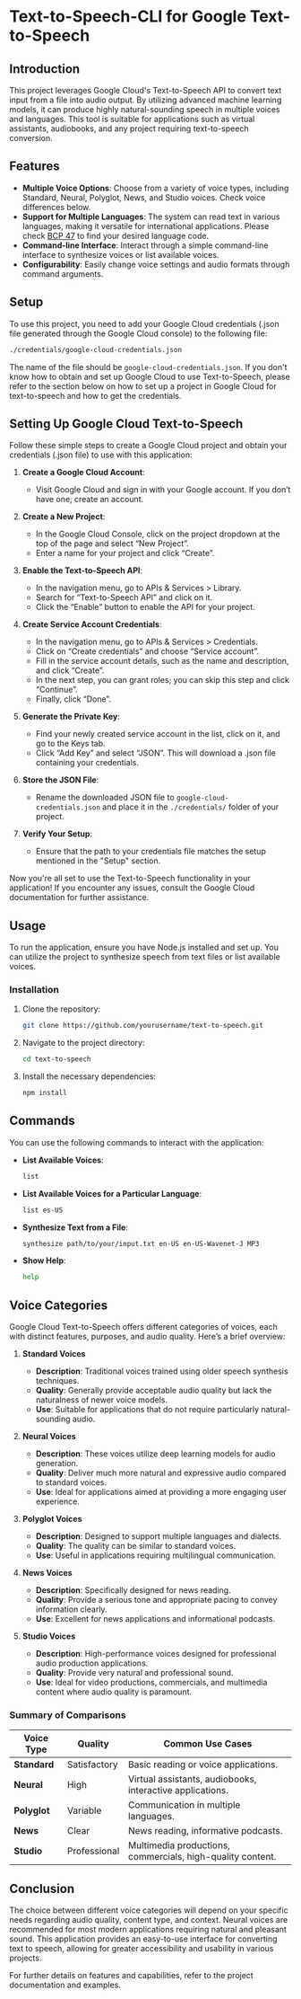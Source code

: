 # Text-to-Speech-CLI for Google Text-to-Speech

## Introduction

This project leverages Google Cloud's Text-to-Speech API to convert text input from a file into audio output. By utilizing advanced machine learning models, it can produce highly natural-sounding speech in multiple voices and languages. This tool is suitable for applications such as virtual assistants, audiobooks, and any project requiring text-to-speech conversion.

## Features

- **Multiple Voice Options**: Choose from a variety of voice types, including Standard, Neural, Polyglot, News, and Studio voices. Check voice differences below.
- **Support for Multiple Languages**: The system can read text in various languages, making it versatile for international applications. Please check [BCP 47](https://www.rfc-editor.org/rfc/bcp/bcp47.txt) to find your desired language code.
- **Command-line Interface**: Interact through a simple command-line interface to synthesize voices or list available voices.
- **Configurability**: Easily change voice settings and audio formats through command arguments.

## Setup

To use this project, you need to add your Google Cloud credentials (.json file generated through the Google Cloud console) to the following file:

```bash
./credentials/google-cloud-credentials.json
```

The name of the file should be `google-cloud-credentials.json`. If you don't know how to obtain and set up Google Cloud to use Text-to-Speech, please refer to the section below on how to set up a project in Google Cloud for text-to-speech and how to get the credentials.

## Setting Up Google Cloud Text-to-Speech

Follow these simple steps to create a Google Cloud project and obtain your credentials (.json file) to use with this application:

1. **Create a Google Cloud Account**:
   - Visit Google Cloud and sign in with your Google account. If you don’t have one, create an account.

2. **Create a New Project**:
   - In the Google Cloud Console, click on the project dropdown at the top of the page and select “New Project”.
   - Enter a name for your project and click “Create”.

3. **Enable the Text-to-Speech API**:
   - In the navigation menu, go to APIs & Services > Library.
   - Search for “Text-to-Speech API” and click on it.
   - Click the “Enable” button to enable the API for your project.

4. **Create Service Account Credentials**:
   - In the navigation menu, go to APIs & Services > Credentials.
   - Click on “Create credentials” and choose “Service account”.
   - Fill in the service account details, such as the name and description, and click “Create”.
   - In the next step, you can grant roles; you can skip this step and click “Continue”.
   - Finally, click “Done”.

5. **Generate the Private Key**:
   - Find your newly created service account in the list, click on it, and go to the Keys tab.
   - Click “Add Key” and select “JSON”. This will download a .json file containing your credentials.

6. **Store the JSON File**:
   - Rename the downloaded JSON file to `google-cloud-credentials.json` and place it in the `./credentials/` folder of your project.

7. **Verify Your Setup**:
   - Ensure that the path to your credentials file matches the setup mentioned in the "Setup" section.

Now you're all set to use the Text-to-Speech functionality in your application! If you encounter any issues, consult the Google Cloud documentation for further assistance.

## Usage

To run the application, ensure you have Node.js installed and set up. You can utilize the project to synthesize speech from text files or list available voices.

### Installation

1. Clone the repository:
   ```bash
   git clone https://github.com/yourusername/text-to-speech.git
   ```

2. Navigate to the project directory:
   ```bash
   cd text-to-speech
   ```

3. Install the necessary dependencies:
   ```bash
   npm install
   ```

## Commands

You can use the following commands to interact with the application:

- **List Available Voices**:
  ```bash
  list
  ```

- **List Available Voices for a Particular Language**:
  ```bash
  list es-US
  ```

- **Synthesize Text from a File**:
  ```bash
  synthesize path/to/your/input.txt en-US en-US-Wavenet-J MP3
  ```

- **Show Help**:
  ```bash
  help
  ```

## Voice Categories

Google Cloud Text-to-Speech offers different categories of voices, each with distinct features, purposes, and audio quality. Here’s a brief overview:

1. **Standard Voices**
   - **Description**: Traditional voices trained using older speech synthesis techniques.
   - **Quality**: Generally provide acceptable audio quality but lack the naturalness of newer voice models.
   - **Use**: Suitable for applications that do not require particularly natural-sounding audio.

2. **Neural Voices**
   - **Description**: These voices utilize deep learning models for audio generation.
   - **Quality**: Deliver much more natural and expressive audio compared to standard voices.
   - **Use**: Ideal for applications aimed at providing a more engaging user experience.

3. **Polyglot Voices**
   - **Description**: Designed to support multiple languages and dialects.
   - **Quality**: The quality can be similar to standard voices.
   - **Use**: Useful in applications requiring multilingual communication.

4. **News Voices**
   - **Description**: Specifically designed for news reading.
   - **Quality**: Provide a serious tone and appropriate pacing to convey information clearly.
   - **Use**: Excellent for news applications and informational podcasts.

5. **Studio Voices**
   - **Description**: High-performance voices designed for professional audio production applications.
   - **Quality**: Provide very natural and professional sound.
   - **Use**: Ideal for video productions, commercials, and multimedia content where audio quality is paramount.

### Summary of Comparisons

| Voice Type   | Quality      | Common Use Cases                                           |
| ------------ | ------------ | ---------------------------------------------------------- |
| **Standard** | Satisfactory | Basic reading or voice applications.                       |
| **Neural**   | High         | Virtual assistants, audiobooks, interactive applications.  |
| **Polyglot** | Variable     | Communication in multiple languages.                       |
| **News**     | Clear        | News reading, informative podcasts.                        |
| **Studio**   | Professional | Multimedia productions, commercials, high-quality content. |

## Conclusion

The choice between different voice categories will depend on your specific needs regarding audio quality, content type, and context. Neural voices are recommended for most modern applications requiring natural and pleasant sound. This application provides an easy-to-use interface for converting text to speech, allowing for greater accessibility and usability in various projects.

For further details on features and capabilities, refer to the project documentation and examples.